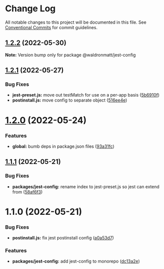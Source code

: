 # Change Log

All notable changes to this project will be documented in this file.
See [Conventional Commits](https://conventionalcommits.org) for commit guidelines.

## [1.2.2](https://github.com/waldronmatt/shareable-configs/compare/@waldronmatt/jest-config@1.2.1...@waldronmatt/jest-config@1.2.2) (2022-05-30)

**Note:** Version bump only for package @waldronmatt/jest-config





## [1.2.1](https://github.com/waldronmatt/shareable-configs/compare/@waldronmatt/jest-config@1.2.0...@waldronmatt/jest-config@1.2.1) (2022-05-27)


### Bug Fixes

* **jest-preset.js:** move out testMatch for use on a per-app basis ([5b6910f](https://github.com/waldronmatt/shareable-configs/commit/5b6910fd59337eb53ae5b06fe5d8231f08659e18))
* **postinstall.js:** move config to separate object ([516ee4e](https://github.com/waldronmatt/shareable-configs/commit/516ee4e5a20065677e5d171b61495de532d10076))





# [1.2.0](https://github.com/waldronmatt/shareable-configs/compare/@waldronmatt/jest-config@1.1.1...@waldronmatt/jest-config@1.2.0) (2022-05-24)


### Features

* **global:** bumb deps in package.json files ([93a31fc](https://github.com/waldronmatt/shareable-configs/commit/93a31fc22c3fa646b0b037af65193a0ef1a3a1c6))





## [1.1.1](https://github.com/waldronmatt/shareable-configs/compare/@waldronmatt/jest-config@1.1.0...@waldronmatt/jest-config@1.1.1) (2022-05-21)


### Bug Fixes

* **packages/jest-config:** rename index to jest-preset.js so jest can extend from ([58af6f3](https://github.com/waldronmatt/shareable-configs/commit/58af6f39054be2cc7ce450e6aebccbe8a702310e))





# 1.1.0 (2022-05-21)


### Bug Fixes

* **postinstall.js:** fix jest postinstall config ([a0a53d7](https://github.com/waldronmatt/shareable-configs/commit/a0a53d7e532c635957010fef84e47237d0388295))


### Features

* **packages/jest-config:** add jest-config to monorepo ([dc13a2e](https://github.com/waldronmatt/shareable-configs/commit/dc13a2e4b0196c613535b0bd5016cc6faf2e26c9))
